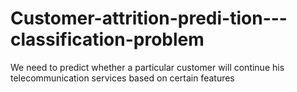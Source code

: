 # Customer-attrition-predi-tion---classification-problem
We need to predict whether a particular customer will continue his telecommunication services based on certain features
